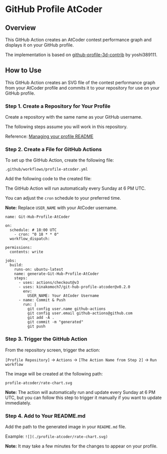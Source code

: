 # GitHub Profile AtCoder

## Overview

This GitHub Action creates an AtCoder contest performance graph and displays it on your GitHub profile.

The implementation is based on [github-profile-3d-contrib](https://github.com/yoshi389111/github-profile-3d-contrib) by yoshi389111.

## How to Use

This GitHub Action creates an SVG file of the contest performance graph from your AtCoder profile and commits it to your repository for use on your GitHub profile.

### Step 1. Create a Repository for Your Profile

Create a repository with the same name as your GitHub username.

The following steps assume you will work in this repository.

Reference: [Managing your profile README](https://docs.github.com/en/github/setting-up-and-managing-your-github-profile/managing-your-profile-readme)

### Step 2. Create a File for GitHub Actions

To set up the GitHub Action, create the following file:

``` .github/workflows/profile-atcoder.yml ```

Add the following code to the created file:

The GitHub Action will run automatically every Sunday at 6 PM UTC.

You can adjust the `cron` schedule to your preferred time.

**Note:** Replace `USER_NAME` with your AtCoder username.

```
name: Git-Hub-Profile-AtCoder

on:
  schedule: # 18:00 UTC
    - cron: "0 18 * * 0"
  workflow_dispatch:

permissions:
  contents: write

jobs:
  build:
    runs-on: ubuntu-latest
    name: generate-Git-Hub-Profile-AtCoder
    steps:
      - uses: actions/checkout@v3
      - uses: kinakomoch7/git-hub-profile-atcoder@v0.2.0
        env:
          USER_NAME: Your AtCoder Username
      - name: Commit & Push
        run: |
          git config user.name github-actions
          git config user.email github-actions@github.com
          git add -A .
          git commit -m "generated"
          git push
```

### Step 3. Trigger the GitHub Action

From the repository screen, trigger the action:

```[Profile Repository]``` -> ```Actions``` -> ```[The Action Name from Step 2]``` -> ```Run workflow```

The image will be created at the following path:

```profile-atcoder/rate-chart.svg```

**Note:** The action will automatically run and update every Sunday at 6 PM UTC, but you can follow this step to trigger it manually if you want to update immediately.

### Step 4. Add to Your README.md

Add the path to the generated image in your `README.md` file.

Example:
```![](./profile-atcoder/rate-chart.svg)```

**Note:** It may take a few minutes for the changes to appear on your profile.
